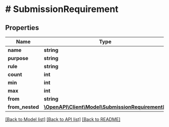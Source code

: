 # # SubmissionRequirement

## Properties

| Name            | Type                                                                          | Description | Notes      |
| --------------- | ----------------------------------------------------------------------------- | ----------- | ---------- |
| **name**        | **string**                                                                    |             | [optional] |
| **purpose**     | **string**                                                                    |             | [optional] |
| **rule**        | **string**                                                                    |             |
| **count**       | **int**                                                                       |             | [optional] |
| **min**         | **int**                                                                       |             | [optional] |
| **max**         | **int**                                                                       |             | [optional] |
| **from**        | **string**                                                                    |             | [optional] |
| **from_nested** | [**\OpenAPI\Client\Model\SubmissionRequirement[]**](SubmissionRequirement.md) |             | [optional] |

[[Back to Model list]](../../README.md#models) [[Back to API list]](../../README.md#endpoints) [[Back to README]](../../README.md)
